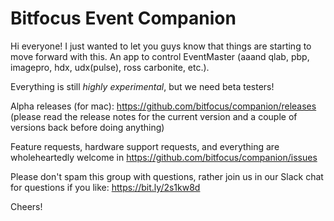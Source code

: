 # Bitfocus Event Companion

Hi everyone! I just wanted to let you guys know that things are starting to move forward with this. An app to control EventMaster (aaand qlab, pbp, imagepro, hdx, udx(pulse), ross carbonite, etc.).

Everything is still _highly experimental_, but we need beta testers!

Alpha releases (for mac): https://github.com/bitfocus/companion/releases (please read the release notes for the current version and a couple of versions back before doing anything)

Feature requests, hardware support requests, and everything are wholeheartedly welcome in https://github.com/bitfocus/companion/issues

Please don't spam this group with questions, rather join us in our Slack chat for questions if you like: https://bit.ly/2s1kw8d

Cheers!
